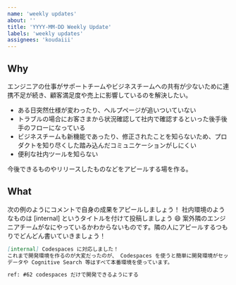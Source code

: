 ```yaml
---
name: 'weekly updates'
about: ''
title: 'YYYY-MM-DD Weekly Update'
labels: 'weekly updates'
assignees: 'koudaiii'
---
```

## Why

エンジニアの仕事がサポートチームやビジネスチームへの共有が少ないために連携不足が続き、顧客満足度や売上に影響しているのを解決したい。

- ある日突然仕様が変わったり、ヘルプページが追いついていない
- トラブルの場合にお客さまから状況確認して社内で確認するといった後手後手のフローになっている
- ビジネスチームも新機能であったり、修正されたことを知らないため、プロダクトを知り尽くした踏み込んだコミュニケーションがしにくい
- 便利な社内ツールを知らない

今後できるものやリリースしたものなどをアピールする場を作る。

## What

次の例のようにコメントで自身の成果をアピールしましょう！
社内環境のようなものは [internal] というタイトルを付けて投稿しましょう 😄
案外隣のエンジニアチームがなにやっているかわからないものです。隣の人にアピールするつもりでどんどん書いていきましょう！

```markdown
[internal] Codespaces に対応しました！
これまで開発環境を作るのが大変だったのが、 Codespaces を使うと簡単に開発環境がセットアップできて開発と確認ができます。
データや Cognitive Search 等はすべて本番環境を使っています。

ref: #62 codespaces だけで開発できるようにする
```
